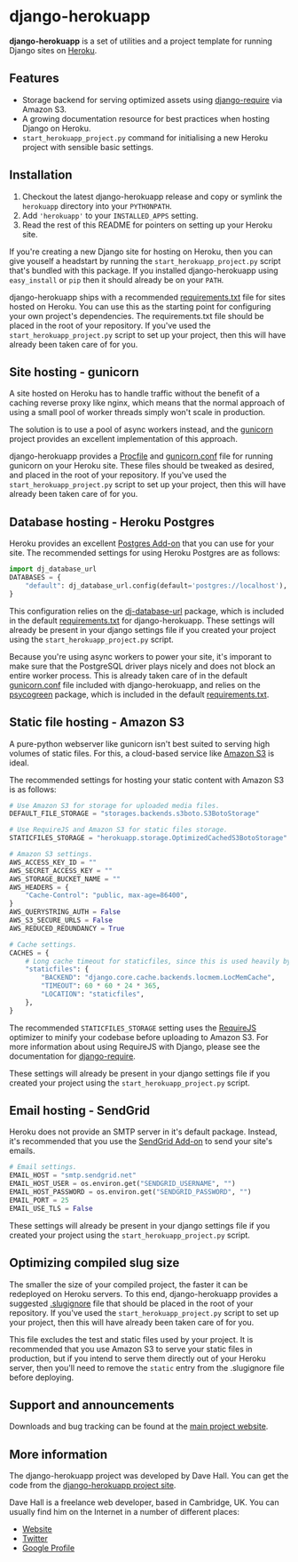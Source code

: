 django-herokuapp
==============

**django-herokuapp** is a set of utilities and a project template for running Django sites on [Heroku][].

[Heroku]: http://www.heroku.com/


Features
--------

*   Storage backend for serving optimized assets using [django-require][] via Amazon S3.
*   A growing documentation resource for best practices when hosting Django on Heroku.
*   `start_herokuapp_project.py` command for initialising a new Heroku project with sensible basic settings. 

[django-require]: https://github.com/etianen/django-require


Installation
------------

1.  Checkout the latest django-herokuapp release and copy or symlink the `herokuapp` directory into your `PYTHONPATH`.
2.  Add `'herokuapp'` to your `INSTALLED_APPS` setting.
3.  Read the rest of this README for pointers on setting up your Heroku site.  

If you're creating a new Django site for hosting on Heroku, then you can give youself a headstart by running
the `start_herokuapp_project.py` script that's bundled with this package. If you installed django-herokuapp using
`easy_install` or `pip` then it should already be on your `PATH`.

django-herokuapp ships with a recommended [requirements.txt][] file for sites hosted on Heroku. You can use this as
the starting point for configuring your own project's dependencies. The requirements.txt file should be placed in the
root of your repository. If you've used the `start_herokuapp_project.py` script to set up your project, then this
will have already been taken care of for you.

[requirements.txt]: https://raw.github.com/etianen/django-herokuapp/master/herokuapp/project_template/requirements.txt


Site hosting - gunicorn
-----------------------

A site hosted on Heroku has to handle traffic without the benefit of a caching reverse proxy like nginx, which means
that the normal approach of using a small pool of worker threads simply won't scale in production.

The solution is to use a pool of async workers instead, and the [gunicorn][] project provides an excellent implementation
of this approach. 

[gunicorn]: http://gunicorn.org/

django-herokuapp provides a [Procfile][] and [gunicorn.conf][] file for running gunicorn on your Heroku site. These
files should be tweaked as desired, and placed in the root of your repository. If you've used the `start_herokuapp_project.py`
script to set up your project, then this will have already been taken care of for you.

[Procfile]: https://raw.github.com/etianen/django-herokuapp/master/herokuapp/project_template/Procfile
[gunicorn.conf]: https://raw.github.com/etianen/django-herokuapp/master/herokuapp/project_template/gunicorn.conf


Database hosting - Heroku Postgres
----------------------------------

Heroku provides an excellent [Postgres Add-on][] that you can use for your site. The recommended settings for
using Heroku Postgres are as follows:

```python
import dj_database_url
DATABASES = {
    "default": dj_database_url.config(default='postgres://localhost'),
}
```

This configuration relies on the [dj-database-url][] package, which is included in the default [requirements.txt][]
for django-herokuapp. These settings will already be present in your django settings file if you created your project using
the `start_herokuapp_project.py` script.

Because you're using async workers to power your site, it's imporant to make sure that the PostgreSQL driver plays nicely
and does not block an entire worker process. This is already taken care of in the default [gunicorn.conf][] file
included with django-herokuapp, and relies on the [psycogreen][] package, which is included in the default [requirements.txt][].

[dj-database-url]: https://github.com/kennethreitz/dj-database-url
[Postgres Add-on]: https://postgres.heroku.com/
[psycogreen]: https://bitbucket.org/dvarrazzo/psycogreen 


Static file hosting - Amazon S3
-------------------------------

A pure-python webserver like gunicorn isn't best suited to serving high volumes of static files. For this, a cloud-based
service like [Amazon S3][] is ideal.

The recommended settings for hosting your static content with Amazon S3 is as follows:

```python
# Use Amazon S3 for storage for uploaded media files.
DEFAULT_FILE_STORAGE = "storages.backends.s3boto.S3BotoStorage"

# Use RequireJS and Amazon S3 for static files storage.
STATICFILES_STORAGE = "herokuapp.storage.OptimizedCachedS3BotoStorage"

# Amazon S3 settings.
AWS_ACCESS_KEY_ID = ""
AWS_SECRET_ACCESS_KEY = ""
AWS_STORAGE_BUCKET_NAME = ""
AWS_HEADERS = {
    "Cache-Control": "public, max-age=86400",
}
AWS_QUERYSTRING_AUTH = False
AWS_S3_SECURE_URLS = False
AWS_REDUCED_REDUNDANCY = True

# Cache settings.
CACHES = {
    # Long cache timeout for staticfiles, since this is used heavily by the optimizing storage.
    "staticfiles": {
        "BACKEND": "django.core.cache.backends.locmem.LocMemCache",
        "TIMEOUT": 60 * 60 * 24 * 365,
        "LOCATION": "staticfiles",
    },
}
```

The recommended `STATICFILES_STORAGE` setting uses the [RequireJS][] optimizer to minify your codebase before
uploading to Amazon S3. For more information about using RequireJS with Django, please see the documentation
for [django-require][].

These settings will already be present in your django settings file if you created your project using
the `start_herokuapp_project.py` script.

[Amazon S3]: http://aws.amazon.com/s3/
[RequireJS]: http://requirejs.org/


Email hosting - SendGrid
------------------------

Heroku does not provide an SMTP server in it's default package. Instead, it's recommended that you use
the [SendGrid Add-on][] to send your site's emails.

```python
# Email settings.
EMAIL_HOST = "smtp.sendgrid.net"
EMAIL_HOST_USER = os.environ.get("SENDGRID_USERNAME", "")
EMAIL_HOST_PASSWORD = os.environ.get("SENDGRID_PASSWORD", "")
EMAIL_PORT = 25
EMAIL_USE_TLS = False
```

These settings will already be present in your django settings file if you created your project using
the `start_herokuapp_project.py` script.

[SendGrid Add-on]: https://addons.heroku.com/sendgrid


Optimizing compiled slug size
-----------------------------

The smaller the size of your compiled project, the faster it can be redeployed on Heroku servers. To this end,
django-herokuapp provides a suggested [.slugignore][] file that should be placed in the root of your repository.
If you've used the `start_herokuapp_project.py` script to set up your project, then this will have already been
taken care of for you.

This file excludes the test and static files used by your project. It is recommended that you use Amazon S3
to serve your static files in production, but if you intend to serve them directly out of your Heroku server,
then you'll need to remove the `static` entry from the .slugignore file before deploying.

[.slugignore]: https://raw.github.com/etianen/django-herokuapp/master/herokuapp/project_template/.slugignore


Support and announcements
-------------------------

Downloads and bug tracking can be found at the [main project website][].

[main project website]: http://github.com/etianen/django-herokuapp
    "django-herokuapp on GitHub"

    
More information
----------------

The django-herokuapp project was developed by Dave Hall. You can get the code
from the [django-herokuapp project site][].

[django-herokuapp project site]: http://github.com/etianen/django-herokuapp
    "django-herokuapp on GitHub"
    
Dave Hall is a freelance web developer, based in Cambridge, UK. You can usually
find him on the Internet in a number of different places:

*   [Website](http://www.etianen.com/ "Dave Hall's homepage")
*   [Twitter](http://twitter.com/etianen "Dave Hall on Twitter")
*   [Google Profile](http://www.google.com/profiles/david.etianen "Dave Hall's Google profile")
